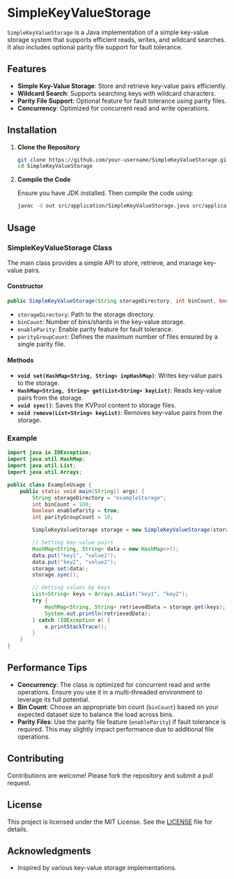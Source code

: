 # SimpleKeyValueStorage

`SimpleKeyValueStorage` is a Java implementation of a simple key-value storage system that supports efficient reads, writes, and wildcard searches. It also includes optional parity file support for fault tolerance.

## Features

- **Simple Key-Value Storage**: Store and retrieve key-value pairs efficiently.
- **Wildcard Search**: Supports searching keys with wildcard characters.
- **Parity File Support**: Optional feature for fault tolerance using parity files.
- **Concurrency**: Optimized for concurrent read and write operations.

## Installation

1. **Clone the Repository**

   ```sh
   git clone https://github.com/your-username/SimpleKeyValueStorage.git
   cd SimpleKeyValueStorage
   ```

2. **Compile the Code**

   Ensure you have JDK installed. Then compile the code using:

   ```sh
   javac -d out src/application/SimpleKeyValueStorage.java src/application/Main.java
   ```

## Usage

### SimpleKeyValueStorage Class

The main class provides a simple API to store, retrieve, and manage key-value pairs.

#### Constructor

```java
public SimpleKeyValueStorage(String storageDirectory, int binCount, boolean enableParity, int parityGroupCount)
```

- `storageDirectory`: Path to the storage directory.
- `binCount`: Number of bins/shards in the key-value storage.
- `enableParity`: Enable parity feature for fault tolerance.
- `parityGroupCount`: Defines the maximum number of files ensured by a single parity file.

#### Methods

- **`void set(HashMap<String, String> inpHashMap)`**: Writes key-value pairs to the storage.
- **`HashMap<String, String> get(List<String> keyList)`**: Reads key-value pairs from the storage.
- **`void sync()`**: Saves the KVPool content to storage files.
- **`void remove(List<String> keyList)`**: Removes key-value pairs from the storage.

### Example

```java
import java.io.IOException;
import java.util.HashMap;
import java.util.List;
import java.util.Arrays;

public class ExampleUsage {
    public static void main(String[] args) {
        String storageDirectory = "exampleStorage";
        int binCount = 100;
        boolean enableParity = true;
        int parityGroupCount = 10;

        SimpleKeyValueStorage storage = new SimpleKeyValueStorage(storageDirectory, binCount, enableParity, parityGroupCount);

        // Setting key-value pairs
        HashMap<String, String> data = new HashMap<>();
        data.put("key1", "value1");
        data.put("key2", "value2");
        storage.set(data);
        storage.sync();

        // Getting values by keys
        List<String> keys = Arrays.asList("key1", "key2");
        try {
            HashMap<String, String> retrievedData = storage.get(keys);
            System.out.println(retrievedData);
        } catch (IOException e) {
            e.printStackTrace();
        }
    }
}
```

## Performance Tips

- **Concurrency**: The class is optimized for concurrent read and write operations. Ensure you use it in a multi-threaded environment to leverage its full potential.
- **Bin Count**: Choose an appropriate bin count (`binCount`) based on your expected dataset size to balance the load across bins.
- **Parity Files**: Use the parity file feature (`enableParity`) if fault tolerance is required. This may slightly impact performance due to additional file operations.

## Contributing

Contributions are welcome! Please fork the repository and submit a pull request.

## License

This project is licensed under the MIT License. See the [LICENSE](LICENSE) file for details.

## Acknowledgments

- Inspired by various key-value storage implementations.
